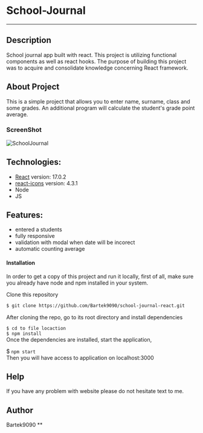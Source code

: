 # School-Journal

-------------------------
## Description
School journal app built with react. This project is utilizing functional components as well as react hooks.
The purpose of building this project was to acquire and consolidate knowledge concerning React framework.

 
## About Project 
This is a simple project that allows you to enter name, surname, class and some grades.
An additional program will calculate the student's grade point average.
### ScreenShot
![SchoolJournal](https://github.com/Bartek9090/School-Journal/assets/80546803/a16e370f-8bcc-4672-ab4d-4b93cab300fd)

## Technologies:
* [React](https://reactjs.org/) version: 17.0.2
* [react-icons](https://react-icons.github.io/react-icons/) version: 4.3.1
* Node
* JS


## Features:
* entered a students 
* fully responsive
* validation with modal when date will be incorect
* automatic counting average


#### Installation
In order to get a copy of this project and run it locally, first of all, make sure you already have node and npm installed in your system.

Clone this repository

```bash
$ git clone https://github.com/Bartek9090/school-journal-react.git
```
After cloning the repo, go to its root directory and install dependencies

`$ cd to file locaction` </br>
`$ npm install` </br>
Once the dependencies are installed, start the application,

$ `npm start`</br>
Then you will have access to application on localhost:3000

## Help
If you have any problem with website please do not hesitate text to me.

## Author
Bartek9090
**

